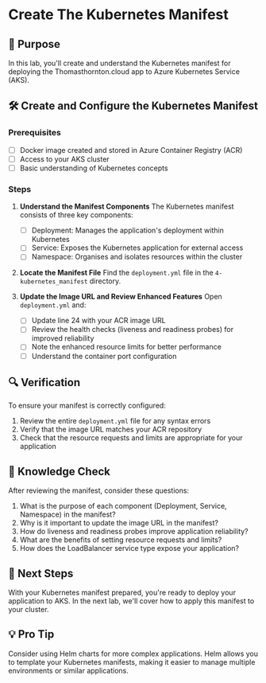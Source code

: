 # Create The Kubernetes Manifest

## 🎯 Purpose
In this lab, you'll create and understand the Kubernetes manifest for deploying the Thomasthornton.cloud app to Azure Kubernetes Service (AKS).

## 🛠️ Create and Configure the Kubernetes Manifest

### Prerequisites
- [ ] Docker image created and stored in Azure Container Registry (ACR)
- [ ] Access to your AKS cluster
- [ ] Basic understanding of Kubernetes concepts

### Steps

1. **Understand the Manifest Components**
   The Kubernetes manifest consists of three key components:
   - [ ] Deployment: Manages the application's deployment within Kubernetes
   - [ ] Service: Exposes the Kubernetes application for external access
   - [ ] Namespace: Organises and isolates resources within the cluster

2. **Locate the Manifest File**
   Find the `deployment.yml` file in the `4-kubernetes_manifest` directory.

3. **Update the Image URL and Review Enhanced Features**
   Open `deployment.yml` and:
   - [ ] Update line 24 with your ACR image URL
   - [ ] Review the health checks (liveness and readiness probes) for improved reliability
   - [ ] Note the enhanced resource limits for better performance
   - [ ] Understand the container port configuration

## 🔍 Verification
To ensure your manifest is correctly configured:
1. Review the entire `deployment.yml` file for any syntax errors
2. Verify that the image URL matches your ACR repository
3. Check that the resource requests and limits are appropriate for your application

## 🧠 Knowledge Check
After reviewing the manifest, consider these questions:
1. What is the purpose of each component (Deployment, Service, Namespace) in the manifest?
2. Why is it important to update the image URL in the manifest?
3. How do liveness and readiness probes improve application reliability?
4. What are the benefits of setting resource requests and limits?
5. How does the LoadBalancer service type expose your application?

## 🚀 Next Steps
With your Kubernetes manifest prepared, you're ready to deploy your application to AKS. In the next lab, we'll cover how to apply this manifest to your cluster.

## 💡 Pro Tip
Consider using Helm charts for more complex applications. Helm allows you to template your Kubernetes manifests, making it easier to manage multiple environments or similar applications.


